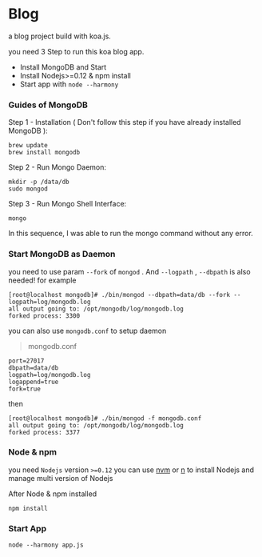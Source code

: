 Blog
====

a blog project build with koa.js.

you need 3 Step to run this koa blog app.

* Install MongoDB and Start
* Install Nodejs>=0.12 & npm install
* Start app with `node --harmony`


### Guides of MongoDB

Step 1 - Installation ( Don't follow this step if you have already installed MongoDB ):
```
brew update
brew install mongodb
```

Step 2 - Run Mongo Daemon:
```
mkdir -p /data/db
sudo mongod
```

Step 3 - Run Mongo Shell Interface:
```
mongo
```
In this sequence, I was able to run the mongo command without any error.

### Start MongoDB as Daemon

you need to use param `--fork` of `mongod` . And `--logpath` , `--dbpath` is also needed!
for example

```
[root@localhost mongodb]# ./bin/mongod --dbpath=data/db --fork --logpath=log/mongodb.log   
all output going to: /opt/mongodb/log/mongodb.log  
forked process: 3300  
```

you can also use `mongodb.conf` to setup daemon

> mongodb.conf

```
port=27017  
dbpath=data/db  
logpath=log/mongodb.log  
logappend=true  
fork=true  
```
then
```
[root@localhost mongodb]# ./bin/mongod -f mongodb.conf   
all output going to: /opt/mongodb/log/mongodb.log  
forked process: 3377  
```

### Node & npm

you need `Nodejs` version `>=0.12`
you can use [nvm](https://www.npmjs.com/package/nvm) or [n](https://www.npmjs.com/package/n) to install Nodejs and manage multi version of Nodejs

After Node & npm installed

```
npm install
```

### Start App

```
node --harmony app.js
```
